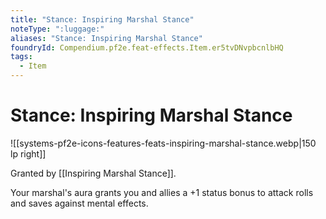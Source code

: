 ```yaml
---
title: "Stance: Inspiring Marshal Stance"
noteType: ":luggage:"
aliases: "Stance: Inspiring Marshal Stance"
foundryId: Compendium.pf2e.feat-effects.Item.er5tvDNvpbcnlbHQ
tags:
  - Item
---
```


# Stance: Inspiring Marshal Stance
![[systems-pf2e-icons-features-feats-inspiring-marshal-stance.webp|150 lp right]]

Granted by [[Inspiring Marshal Stance]].

Your marshal's aura grants you and allies a +1 status bonus to attack rolls and saves against mental effects.
